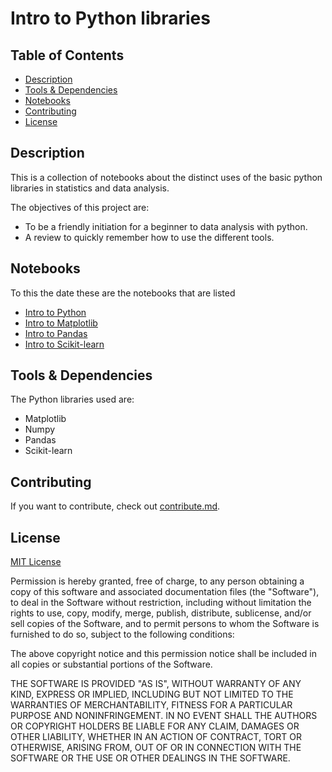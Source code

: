# Intro to Python libraries

## Table of Contents

* [Description](#description)
* [Tools & Dependencies](#tools)
* [Notebooks](#notebooks)
* [Contributing](#Contributing)
* [License](#License)

## Description

This is a collection of notebooks about the distinct uses of the basic python libraries in statistics and data analysis.

The objectives of this project are:

* To be a friendly initiation for a beginner to data analysis with python.
* A review to quickly remember how to use the different tools.

## Notebooks
To this the date these are the notebooks that are listed

* [Intro to Python](intro-to-python.ipynb)
* [Intro to Matplotlib](intro-to-matplotlib.ipynb)
* [Intro to Pandas](intro-to-pandas.ipynb)
* [Intro to Scikit-learn](intro-to-scikitlearnipynb)

## Tools & Dependencies

The Python libraries used are:
* Matplotlib
* Numpy
* Pandas
* Scikit-learn

## Contributing

If you want to contribute, check out [contribute.md](contribute.md).

## License

[MIT License](LICENSE)

Permission is hereby granted, free of charge, to any person obtaining a copy of this software and associated documentation files (the "Software"), to deal in the Software without restriction, including without limitation the rights to use, copy, modify, merge, publish, distribute, sublicense, and/or sell copies of the Software, and to permit persons to whom the Software is furnished to do so, subject to the following conditions:

The above copyright notice and this permission notice shall be included in all copies or substantial portions of the Software.

THE SOFTWARE IS PROVIDED "AS IS", WITHOUT WARRANTY OF ANY KIND, EXPRESS OR IMPLIED, INCLUDING BUT NOT LIMITED TO THE WARRANTIES OF MERCHANTABILITY, FITNESS FOR A PARTICULAR PURPOSE AND NONINFRINGEMENT. IN NO EVENT SHALL THE AUTHORS OR COPYRIGHT HOLDERS BE LIABLE FOR ANY CLAIM, DAMAGES OR OTHER LIABILITY, WHETHER IN AN ACTION OF CONTRACT, TORT OR OTHERWISE, ARISING FROM, OUT OF OR IN CONNECTION WITH THE SOFTWARE OR THE USE OR OTHER DEALINGS IN THE SOFTWARE.

